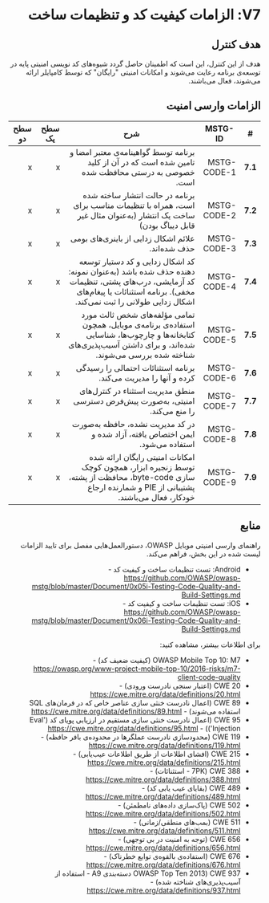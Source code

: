 <div dir="rtl" markdown="1">

# V7: الزامات کیفیت کد و تنظیمات ساخت

## هدف کنترل

هدف از این کنترل، این است که اطمینان حاصل گردد شیوه‌های کد نویسی امنیتی پایه در توسعه‌ی برنامه رعایت می‌شوند و امکانات امنیتی "رایگان" که توسط کامپایلر ارائه می‌شوند، فعال می‌باشند.  

## الزامات وارسی امنیت

| # | MSTG-ID | شرح  | سطح یک | سطح دو |
| -- | ---------- | ---------------------- | - | - |
| **7.1** | MSTG-CODE-1 | برنامه توسط گواهینامه‌ی معتبر امضا و تامین شده است که در آن از کلید خصوصی به درستی محافظت شده است. | x | x |
| **7.2** | MSTG-CODE-2 |  برنامه در حالت انتشار ساخته شده است، همراه با تنظیمات مناسب برای ساخت یک انتشار (به‌عنوان مثال غیر قابل دیباگ بودن) | x | x |
| **7.3** | MSTG-CODE-3 | علائم اشکال زدایی از باینری‌های بومی حذف شده‌اند. | x | x |
| **7.4** | MSTG-CODE-4 | کد اشکال زدایی و کد دستیار توسعه دهنده حذف شده باشد (به‌عنوان نمونه: کد آزمایشی، درب‌های پشتی، تنظیمات مخفی). برنامه استثنائات یا پیغام‌های اشکال زدایی طولانی را ثبت نمی‌کند. | x | x |
| **7.5** | MSTG-CODE-5 | تمامی مؤلفه‌های شخص ثالث مورد استفاده‌ی برنامه‌ی موبایل، همچون کتابخانه‌ها و چارچوب‌ها، شناسایی شده‌اند، و برای داشتن آسیب‌پذیری‌های شناخته شده بررسی می‌شوند. | x | x |
| **7.6** | MSTG-CODE-6 | برنامه استثنائات احتمالی را رسیدگی کرده و آنها را مدیریت می‌کند.| x | x |
| **7.7** | MSTG-CODE-7 | منطق مدیریت استثناء در کنترل‌های امنیتی، به‌صورت پیش‌فرض دسترسی را منع می‌کند. | x | x |
| **7.8** | MSTG-CODE-8 | در کد مدیریت نشده، حافظه به‌صورت ایمن اختصاص یافته، آزاد شده و استفاده می‌شود.  | x | x |
| **7.9** | MSTG-CODE-9 | امکانات امنیتی رایگان ارائه شده توسط زنجیره ابزار، همچون کوچک سازی byte-code، محافظت از پشته، پشتیبانی از PIE و شمارنده ارجاع خودکار، فعال می‌باشند. | x | x |

## منابع

راهنمای وارسی امنیتی موبایل OWASP، دستورالعمل‌هایی مفصل برای تایید الزامات لیست شده در این بخش، فراهم می‌کند.

- Android: تست تنظیمات ساخت و کیفیت کد - <https://github.com/OWASP/owasp-mstg/blob/master/Document/0x05i-Testing-Code-Quality-and-Build-Settings.md>
- iOS: تست تنظیمات ساخت و کیفیت کد - <https://github.com/OWASP/owasp-mstg/blob/master/Document/0x06i-Testing-Code-Quality-and-Build-Settings.md>

برای اطلاعات بیشتر، مشاهده کنید:

- OWASP Mobile Top 10: M7 (کیفیت ضعیف کد) - <https://owasp.org/www-project-mobile-top-10/2016-risks/m7-client-code-quality>
- CWE 20 (اعتبار سنجی نادرست ورودی) - <https://cwe.mitre.org/data/definitions/20.html>
- CWE 89 (اعمال نادرست خنثی سازی عناصر خاص که در فرمان‌های SQL استفاده می‌شوند) - <https://cwe.mitre.org/data/definitions/89.html>
- CWE 95 (اعمال نادرست خنثی سازی مستقیم در ارزیابی پویای کد ('Eval Injection')) - <https://cwe.mitre.org/data/definitions/95.html>
- CWE 119 (محدودسازی نادرست عملگرها در محدوده‌ی بافر حافظه) - <https://cwe.mitre.org/data/definitions/119.html>
- CWE 215 (افشای اطلاعات از طریق اطلاعات عیب‌یابی) - <https://cwe.mitre.org/data/definitions/215.html>
- CWE 388 (7PK - استثنائات) - <https://cwe.mitre.org/data/definitions/388.html>
- CWE 489 (بقایای عیب یابی کد) - <https://cwe.mitre.org/data/definitions/489.html>
- CWE 502 (پاک‌سازی داده‌های نامطمئن) - <https://cwe.mitre.org/data/definitions/502.html>
- CWE 511 (بمب‌های منطقی/زمانی) - <https://cwe.mitre.org/data/definitions/511.html>
- CWE 656 (توجه به امنیت در بی توجهی) - <https://cwe.mitre.org/data/definitions/656.html>
- CWE 676 (استفاده‌ی بالقوه‌ی توابع خطرناک)  - <https://cwe.mitre.org/data/definitions/676.html>
- CWE 937 (OWASP Top Ten 2013 دسته‌بندی A9 - استفاده از آسیب‌پذیری‌های شناخته شده) - <https://cwe.mitre.org/data/definitions/937.html>

</div>
